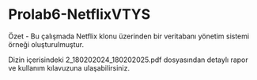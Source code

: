 # Prolab6-NetflixVTYS
Özet - Bu çalışmada Netflix klonu üzerinden bir veritabanı yönetim sistemi örneği oluşturulmuştur.


Dizin içerisindeki 2_180202024_180202025.pdf dosyasından detaylı rapor ve kullanım kılavuzuna ulaşabilirsiniz.
